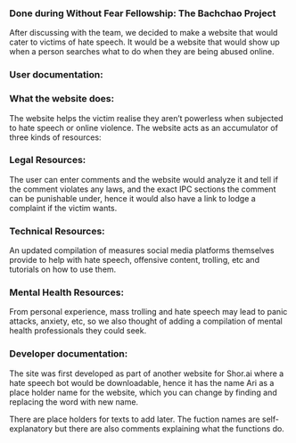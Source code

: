 ### Done during Without Fear Fellowship: The Bachchao Project

After discussing with the team, we decided to make a website that would cater to victims of hate speech. It would be a website that would show up when a person searches what to do when they are being abused online.

### User documentation:  
### What the website does:  
The website helps the victim realise they aren’t powerless when subjected to hate speech or online violence.
The website acts as an accumulator of three kinds of resources:
### Legal Resources:  
The user can enter comments and the website would analyze it and tell if the comment      violates any laws, and the exact IPC sections the comment can be punishable under, hence it would also have a link to lodge a complaint if the victim wants.  
### Technical Resources:  
An updated compilation of measures social media platforms themselves provide to help with hate speech, offensive content, trolling, etc and tutorials on how to use them.
### Mental Health Resources:  
From personal experience, mass trolling and hate speech may lead to panic attacks, anxiety, etc, so we also thought of adding a compilation of mental health professionals they could seek.  

### Developer documentation: 

The site was first developed as part of another website for Shor.ai where a hate speech bot would be downloadable, hence it has the name Ari as a place holder name for the website, which you can change by finding and replacing the word with new name.  

There are place holders for texts to add later. The fuction names are self-explanatory but there are also comments explaining what the functions do.
